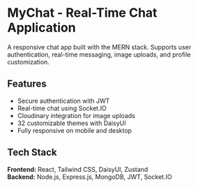 # MyChat - Real-Time Chat Application
A responsive chat app built with the MERN stack. Supports user authentication, 
real-time messaging, image uploads, and profile customization.

## Features
- Secure authentication with JWT
- Real-time chat using Socket.IO
- Cloudinary integration for image uploads
- 32 customizable themes with DaisyUI
- Fully responsive on mobile and desktop

## Tech Stack
**Frontend:** React, Tailwind CSS, DaisyUI, Zustand  
**Backend:** Node.js, Express.js, MongoDB, JWT, Socket.IO  
